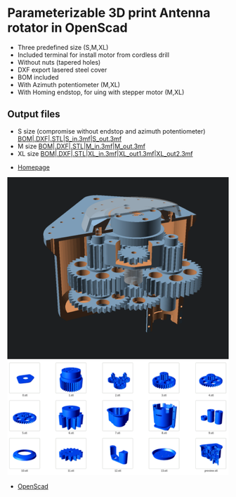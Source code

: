 # Parameterizable 3D print Antenna rotator in OpenScad
- Three predefined size (S,M,XL)
- Included terminal for install motor from cordless drill
- Without nuts (tapered holes)
- DXF export lasered steel cover
- BOM included
- With Azimuth potentiometer (M,XL)
- With Homing endstop, for uing with stepper motor (M,XL)

## Output files
- S size (compromise without endstop and azimuth potentiometer) [BOM](S.echo)|[.DXF](S.DXF)|[.STL](/S)|[S_in.3mf](S_in.3mf)|[S_out.3mf](S_out.3mf)
- M size [BOM](M.echo)|[.DXF](M.DXF)|[.STL](/M)|[M_in.3mf](M_in.3mf)|[M_out.3mf](M_out.3mf)
- XL size [BOM](XL.echo)|[.DXF](XL.DXF)|[.STL](/XL)|[XL_in.3mf](XL_in.3mf)|[XL_out1.3mf](XL_out1.3mf)|[XL_out2.3mf](XL_out2.3mf)

* [Homepage](https://remoteqth.com/3d-rotator.php)

![preview](M.png)
![parts](parts.png)

* [OpenScad](https://openscad.org/)
